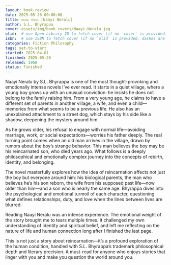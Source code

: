 ```yaml
---
layout: book-review
date: 2025-05-26 00:00:00
title: ನಾಯಿ ನೆರಳು [Naayi Neralu]
author: S.L. Bhyrappa
cover: assets/img/book_covers/Naayi-Neralu.jpg
olid:  # use Open Library ID to fetch cover (if no `cover` is provided)
isbn:  # use ISBN to fetch cover (if no `olid` is provided, dashes are optional)
categories: Fiction Philosophy
tags: yet-to-start 
started: 2025-04-01
finished: 2025-05-26
released: 1968
status: Finished
---
```


Naayi Neralu by S.L. Bhyrappa is one of the most thought-provoking and emotionally intense novels I’ve ever read. It starts in a quiet village, where a young boy grows up with an unusual conviction: he insists he does not belong to the family raising him. From a very young age, he claims to have a different set of parents in another village, a wife, and even a child—memories from what seems to be a previous life. He also has an unexplained attachment to a street dog, which stays by his side like a shadow, deepening the mystery around him.

As he grows older, his refusal to engage with normal life—avoiding marriage, work, or social expectations—worries his father deeply. The real turning point comes when an old man arrives in the village, drawn by rumors about the boy’s strange behavior. This man believes the boy may be his reincarnated son, who died years ago. What follows is a deeply philosophical and emotionally complex journey into the concepts of rebirth, identity, and belonging.

The novel masterfully explores how the idea of reincarnation affects not just the boy but everyone around him: his biological parents, the man who believes he’s his son reborn, the wife from his supposed past life—now older than him—and a son who is nearly the same age. Bhyrappa dives into the psychological and emotional turmoil of each character, questioning what defines relationships, duty, and love when the lines between lives are blurred.

Reading Naayi Neralu was an intense experience. The emotional weight of the story brought me to tears multiple times. It challenged my own understanding of identity and spiritual belief, and left me reflecting on the nature of life and human connection long after I finished the last page.

This is not just a story about reincarnation—it’s a profound exploration of the human condition, handled with S.L. Bhyrappa’s trademark philosophical depth and literary precision. A must-read for anyone who enjoys stories that linger with you and make you question the world around you.